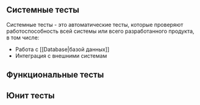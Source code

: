 ## Системные тесты
Системные тесты - это автоматические тесты, которые проверяют работоспособность всей системы или всего разработанного продукта, в том числе:
- Работа с [[Database|базой данных]]
- Интеграция с внешними системам

## Функциональные тесты

## Юнит тесты